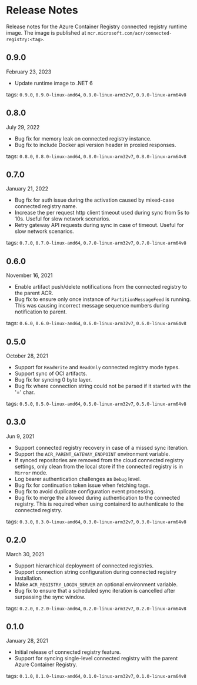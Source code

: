 # Release Notes

Release notes for the Azure Container Registry connected registry runtime image. The image is published at `mcr.microsoft.com/acr/connected-registry:<tag>`.

## 0.9.0
February 23, 2023

* Update runtime image to .NET 6

tags: `0.9.0`, `0.9.0-linux-amd64`, `0.9.0-linux-arm32v7`, `0.9.0-linux-arm64v8`

## 0.8.0
July 29, 2022

* Bug fix for memory leak on connected registry instance.
* Bug fix to include Docker api version header in proxied responses.

tags: `0.8.0`, `0.8.0-linux-amd64`, `0.8.0-linux-arm32v7`, `0.8.0-linux-arm64v8`

## 0.7.0
January 21, 2022

* Bug fix for auth issue during the activation caused by mixed-case connected registry name.
* Increase the per request http client timeout used during sync from 5s to 10s. Useful for slow network scenarios.
* Retry gateway API requests during sync in case of timeout. Useful for slow network scenarios.

tags: `0.7.0`, `0.7.0-linux-amd64`, `0.7.0-linux-arm32v7`, `0.7.0-linux-arm64v8`

## 0.6.0
November 16, 2021

* Enable artifact push/delete notifications from the connected registry to the parent ACR. 
* Bug fix to ensure only once instance of `PartitionMessageFeed` is running. This was causing incorrect message sequence numbers during notification to parent.

tags: `0.6.0`, `0.6.0-linux-amd64`, `0.6.0-linux-arm32v7`, `0.6.0-linux-arm64v8`

## 0.5.0
October 28, 2021

* Support for `ReadWrite` and `ReadOnly` connected registry mode types.
* Support sync of OCI artifacts.
* Bug fix for syncing 0 byte layer.
* Bug fix where connection string could not be parsed if it started with the '=' char.

tags: `0.5.0`, `0.5.0-linux-amd64`, `0.5.0-linux-arm32v7`, `0.5.0-linux-arm64v8`

## 0.3.0
Jun 9, 2021

* Support connected registry recovery in case of a missed sync iteration.
* Support the `ACR_PARENT_GATEWAY_ENDPOINT` environment variable.
* If synced repositories are removed from the cloud connected registry settings, only clean from the local store if the connected registry is in `Mirror` mode.
* Log bearer authentication challenges as `Debug` level.
* Bug fix for continuation token issue when fetching tags.
* Bug fix to avoid duplicate configuration event processing.
* Bug fix to merge the allowed during authentication to the connected registry. This is required when using containerd to authenticate to the connected registry.

tags: `0.3.0`, `0.3.0-linux-amd64`, `0.3.0-linux-arm32v7`, `0.3.0-linux-arm64v8`

## 0.2.0
March 30, 2021

* Support hierarchical deployment of connected registries.
* Support connection string configuration during connected registry installation.
* Make `ACR_REGISTRY_LOGIN_SERVER` an optional environment variable.
* Bug fix to ensure that a scheduled sync iteration is cancelled after surpassing the sync window.

tags: `0.2.0`, `0.2.0-linux-amd64`, `0.2.0-linux-arm32v7`, `0.2.0-linux-arm64v8`

## 0.1.0
January 28, 2021

* Initial release of connected registry feature.
* Support for syncing single-level connected registry with the parent Azure Container Registry.

tags: `0.1.0`, `0.1.0-linux-amd64`, `0.1.0-linux-arm32v7`, `0.1.0-linux-arm64v8`

